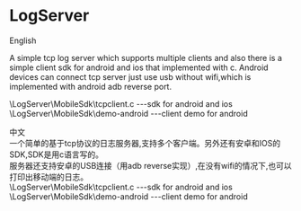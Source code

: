 # LogServer 

English

A simple tcp log server which supports multiple clients 
and also there is a simple client sdk for android and ios that implemented with c.
Android devices can connect tcp server just use usb without wifi,which is implemented with android adb reverse port.

\LogServer\MobileSdk\tcpclient.c    ---sdk for android and ios                                                                             
\LogServer\MobileSdk\demo-android   ---client demo for android                                                                            

中文                                                                                                                                        
一个简单的基于tcp协议的日志服务器,支持多个客户端。另外还有安卓和IOS的SDK,SDK是用c语言写的。                                                      
服务器还支持安卓的USB连接（用adb reverse实现）,在没有wifi的情况下,也可以打印出移动端的日志。                                                      
\LogServer\MobileSdk\tcpclient.c    ---sdk for android and ios                                                                             
\LogServer\MobileSdk\demo-android   ---client demo for android
